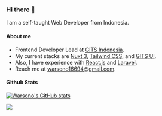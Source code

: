 ### Hi there 👋

I am a self-taught Web Developer from Indonesia.

#### About me

- Frontend Developer Lead at [GITS Indonesia](https://gits.id).
- My current stacks are [Nuxt 3](https://nuxt.com), [Tailwind CSS](https://tailwindcss.com/), and [GITS UI](https://gitsindonesia.github.io/ui-component/).
- Also, I have experience with [React.js](https://reactjs.org/) and [Laravel](https://laravel.com/).
- Reach me at warsono16694@gmail.com.

#### Github Stats

[![Warsono's GitHub stats](https://github-readme-stats.vercel.app/api?username=gravitano&show_icons=true&theme=dracula)](https://github.com/anuraghazra/github-readme-stats)

<a href="https://github.com/anuraghazra/github-readme-stats"><img align="center" src="https://github-readme-stats.vercel.app/api/top-langs/?username=gravitano&layout=compact&theme=dracula&hide_border=true" /></a>
